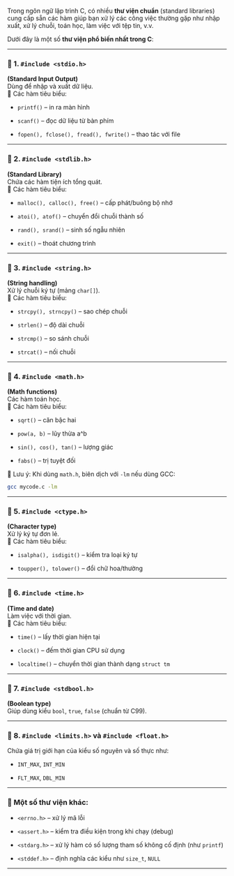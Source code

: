 Trong ngôn ngữ lập trình C, có nhiều **thư viện chuẩn** (standard libraries) cung cấp sẵn các hàm giúp bạn xử lý các công việc thường gặp như nhập xuất, xử lý chuỗi, toán học, làm việc với tệp tin, v.v.

Dưới đây là một số **thư viện phổ biến nhất trong C**:

---

### 📌 1. `#include <stdio.h>`

**(Standard Input Output)**  
Dùng để nhập và xuất dữ liệu.  
🔹 Các hàm tiêu biểu:

- `printf()` – in ra màn hình
    
- `scanf()` – đọc dữ liệu từ bàn phím
    
- `fopen(), fclose(), fread(), fwrite()` – thao tác với file
    

---

### 📌 2. `#include <stdlib.h>`

**(Standard Library)**  
Chứa các hàm tiện ích tổng quát.  
🔹 Các hàm tiêu biểu:

- `malloc(), calloc(), free()` – cấp phát/buông bộ nhớ
    
- `atoi(), atof()` – chuyển đổi chuỗi thành số
    
- `rand(), srand()` – sinh số ngẫu nhiên
    
- `exit()` – thoát chương trình
    

---

### 📌 3. `#include <string.h>`

**(String handling)**  
Xử lý chuỗi ký tự (mảng `char[]`).  
🔹 Các hàm tiêu biểu:

- `strcpy(), strncpy()` – sao chép chuỗi
    
- `strlen()` – độ dài chuỗi
    
- `strcmp()` – so sánh chuỗi
    
- `strcat()` – nối chuỗi
    

---

### 📌 4. `#include <math.h>`

**(Math functions)**  
Các hàm toán học.  
🔹 Các hàm tiêu biểu:

- `sqrt()` – căn bậc hai
    
- `pow(a, b)` – lũy thừa a^b
    
- `sin(), cos(), tan()` – lượng giác
    
- `fabs()` – trị tuyệt đối
    

📝 Lưu ý: Khi dùng `math.h`, biên dịch với `-lm` nếu dùng GCC:

```bash
gcc mycode.c -lm
```

---

### 📌 5. `#include <ctype.h>`

**(Character type)**  
Xử lý ký tự đơn lẻ.  
🔹 Các hàm tiêu biểu:

- `isalpha(), isdigit()` – kiểm tra loại ký tự
    
- `toupper(), tolower()` – đổi chữ hoa/thường
    

---

### 📌 6. `#include <time.h>`

**(Time and date)**  
Làm việc với thời gian.  
🔹 Các hàm tiêu biểu:

- `time()` – lấy thời gian hiện tại
    
- `clock()` – đếm thời gian CPU sử dụng
    
- `localtime()` – chuyển thời gian thành dạng `struct tm`
    

---

### 📌 7. `#include <stdbool.h>`

**(Boolean type)**  
Giúp dùng kiểu `bool`, `true`, `false` (chuẩn từ C99).

---

### 📌 8. `#include <limits.h>` và `#include <float.h>`

Chứa giá trị giới hạn của kiểu số nguyên và số thực như:

- `INT_MAX`, `INT_MIN`
    
- `FLT_MAX`, `DBL_MIN`
    

---

### 📌 Một số thư viện khác:

- `<errno.h>` – xử lý mã lỗi
    
- `<assert.h>` – kiểm tra điều kiện trong khi chạy (debug)
    
- `<stdarg.h>` – xử lý hàm có số lượng tham số không cố định (như `printf`)
    
- `<stddef.h>` – định nghĩa các kiểu như `size_t`, `NULL`
    

---
